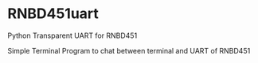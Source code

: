 # RNBD451uart
Python Transparent UART for RNBD451

Simple Terminal Program to chat between terminal and UART of RNBD451

